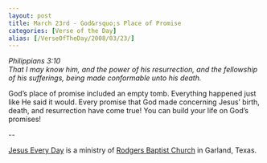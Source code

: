 ```yaml
---
layout: post
title: March 23rd - God&rsquo;s Place of Promise
categories: [Verse of the Day]
alias: [/VerseOfTheDay/2008/03/23/]
---
```


_Philippians 3:10  
That I may know him, and the power of his resurrection, and the
fellowship of his sufferings, being made conformable unto his
death._

God&rsquo;s place of promise included an empty tomb. Everything
happened just like He said it would. Every promise that God made
concerning Jesus&rsquo; birth, death, and resurrection have come
true! You can build your life on God&rsquo;s promises!

 --

<a href=http://jesuseveryday.net>Jesus Every Day</a> is a ministry of <a href=http://rodgersbaptist.net>Rodgers Baptist Church</a> in Garland, Texas.
